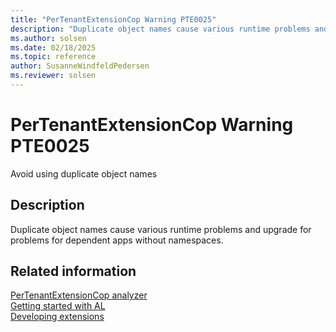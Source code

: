 ```yaml
---
title: "PerTenantExtensionCop Warning PTE0025"
description: "Duplicate object names cause various runtime problems and upgrade for problems for dependent apps without namespaces."
ms.author: solsen
ms.date: 02/18/2025
ms.topic: reference
author: SusanneWindfeldPedersen
ms.reviewer: solsen
---
```

[//]: # (START>DO_NOT_EDIT)
[//]: # (IMPORTANT:Do not edit any of the content between here and the END>DO_NOT_EDIT.)
[//]: # (Any modifications should be made in the .xml files in the ModernDev repo.)
# PerTenantExtensionCop Warning PTE0025
Avoid using duplicate object names

## Description
Duplicate object names cause various runtime problems and upgrade for problems for dependent apps without namespaces.

[//]: # (IMPORTANT: END>DO_NOT_EDIT)
## Related information  
[PerTenantExtensionCop analyzer](pertenantextensioncop.md)  
[Getting started with AL](../devenv-get-started.md)  
[Developing extensions](../devenv-dev-overview.md)  